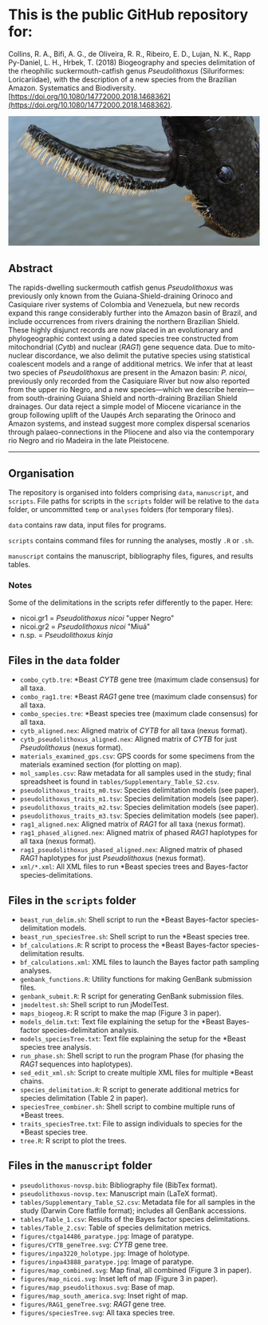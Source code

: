 # This is the public GitHub repository for: 

Collins, R. A., Bifi, A. G., de Oliveira, R. R., Ribeiro, E. D., Lujan, N. K., Rapp Py-Daniel, L. H., Hrbek, T. (2018) Biogeography and species delimitation of the rheophilic suckermouth-catfish genus _Pseudolithoxus_ (Siluriformes: Loricariidae), with the description of a new species from the Brazilian Amazon. Systematics and Biodiversity. [https://doi.org/10.1080/14772000.2018.1468362](https://doi.org/10.1080/14772000.2018.1468362).

![pectoral-fin](pectoral.jpg)

## Abstract

The rapids-dwelling suckermouth catfish genus _Pseudolithoxus_ was previously only known from the Guiana-Shield-draining Orinoco and Casiquiare river systems of Colombia and Venezuela, but new records expand this range considerably further into the Amazon basin of Brazil, and include occurrences from rivers draining the northern Brazilian Shield. These highly disjunct records are now placed in an evolutionary and phylogeographic context using a dated species tree constructed from mitochondrial (_Cytb_) and nuclear (_RAG1_) gene sequence data. Due to mito-nuclear discordance, we also delimit the putative species using statistical coalescent models and a range of additional metrics. We infer that at least two species of _Pseudolithoxus_ are present in the Amazon basin: _P. nicoi_, previously only recorded from the Casiquiare River but now also reported from the upper rio Negro, and a new species&mdash;which we describe herein&mdash;from south-draining Guiana Shield and north-draining Brazilian Shield drainages. Our data reject a simple model of Miocene vicariance in the group following uplift of the Uaupés Arch separating the Orinoco and Amazon systems, and instead suggest more complex dispersal scenarios through palaeo-connections in the Pliocene and also via the contemporary rio Negro and rio Madeira in the late Pleistocene. 

---

## Organisation

The repository is organised into folders comprising `data`, `manuscript`, and `scripts`. File paths for scripts in the `scripts` folder will be relative to the `data` folder, or uncommitted `temp` or `analyses` folders (for temporary files).

`data` contains raw data, input files for programs.

`scripts` contains command files for running the analyses, mostly `.R` or `.sh`.

`manuscript` contains the manuscript, bibliography files, figures, and results tables. 

### Notes

Some of the delimitations in the scripts refer differently to the paper. Here:
* nicoi.gr1 = _Pseudolithoxus nicoi_ "upper Negro"
* nicoi.gr2 = _Pseudolithoxus nicoi_ "Miuá"
* n.sp. = _Pseudolithoxus kinja_ 

## Files in the `data` folder

* `combo_cytb.tre`: \*Beast _CYTB_ gene tree (maximum clade consensus) for all taxa.
* `combo_rag1.tre`: \*Beast _RAG1_ gene tree (maximum clade consensus) for all taxa.
* `combo_species.tre`: \*Beast species tree (maximum clade consensus) for all taxa.
* `cytb_aligned.nex`: Aligned matrix of _CYTB_ for all taxa (nexus format).
* `cytb_pseudolithoxus_aligned.nex`: Aligned matrix of _CYTB_ for just _Pseudolithoxus_ (nexus format).
* `materials_examined_gps.csv`: GPS coords for some specimens from the materials examined section (for plotting on map).
* `mol_samples.csv`: Raw metadata for all samples used in the study; final spreadsheet is found in `tables/Supplementary_Table_S2.csv`.
* `pseudolithoxus_traits_m0.tsv`: Species delimitation models (see paper).
* `pseudolithoxus_traits_m1.tsv`: Species delimitation models (see paper).
* `pseudolithoxus_traits_m2.tsv`: Species delimitation models (see paper).
* `pseudolithoxus_traits_m3.tsv`: Species delimitation models (see paper).
* `rag1_aligned.nex`: Aligned matrix of _RAG1_ for all taxa (nexus format).
* `rag1_phased_aligned.nex`: Aligned matrix of phased _RAG1_ haplotypes for all taxa (nexus format).
* `rag1_pseudolithoxus_phased_aligned.nex`: Aligned matrix of phased _RAG1_ haplotypes for just _Pseudolithoxus_ (nexus format).
* `xml/*.xml`: All XML files to run \*Beast species trees and Bayes-factor species-delimitations.


## Files in the `scripts` folder

* `beast_run_delim.sh`: Shell script to run the \*Beast Bayes-factor species-delimitation models.
* `beast_run_speciesTree.sh`: Shell script to run the \*Beast species tree.
* `bf_calculations.R`: R script to process the \*Beast Bayes-factor species-delimitation results.
* `bf_calculations.xml`: XML files to launch the Bayes factor path sampling analyses.
* `genbank_functions.R`: Utility functions for making GenBank submission files.
* `genbank_submit.R`: R script for generating GenBank submission files.
* `jmodeltest.sh`: Shell script to run jModelTest.
* `maps_biogeog.R`: R script to make the map (Figure 3 in paper).
* `models_delim.txt`: Text file explaining the setup for the \*Beast Bayes-factor species-delimitation analysis.
* `models_speciesTree.txt`: Text file explaining the setup for the \*Beast species tree analysis.
* `run_phase.sh`: Shell script to run the program Phase (for phasing the _RAG1_ sequences into haplotypes).
* `sed_edit_xml.sh`: Script to create multiple XML files for multiple \*Beast chains.
* `species_delimitation.R`: R script to generate additional metrics for species delimitation (Table 2 in paper).
* `speciesTree_combiner.sh`: Shell script to combine multiple runs of \*Beast trees. 
* `traits_speciesTree.txt`: File to assign individuals to species for the \*Beast species tree. 
* `tree.R`: R script to plot the trees.

## Files in the `manuscript` folder

* `pseudolithoxus-novsp.bib`: Bibliography file (BibTex format).
* `pseudolithoxus-novsp.tex`: Manuscript main (LaTeX format).
* `tables/Supplementary_Table_S2.csv`: Metadata file for all samples in the study (Darwin Core flatfile format); includes all GenBank accessions.
* `tables/Table_1.csv`: Results of the Bayes factor species delimitations.
* `tables/Table_2.csv`: Table of species delimitation metrics.
* `figures/ctga14486_paratype.jpg`: Image of paratype.
* `figures/CYTB_geneTree.svg`: _CYTB_ gene tree.
* `figures/inpa3220_holotype.jpg`: Image of holotype.
* `figures/inpa43888_paratype.jpg`: Image of paratype.
* `figures/map_combined.svg`: Map final, all combined (Figure 3 in paper).
* `figures/map_nicoi.svg`: Inset left of map (Figure 3 in paper).
* `figures/map_pseudolithoxus.svg`: Base of map.
* `figures/map_south_america.svg`: Inset right of map.
* `figures/RAG1_geneTree.svg`: _RAG1_ gene tree.
* `figures/speciesTree.svg`: All taxa species tree.

